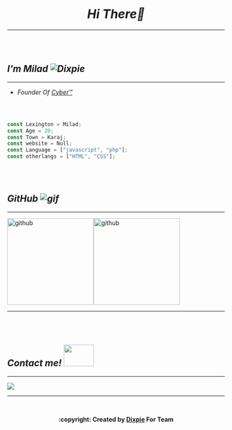 <h1 align="center"><em>Hi There👋</em></h1>
<hr/>
<br/>
<br/>
<i><h2>I'm Milad <img src="https://user-images.githubusercontent.com/77354554/120365046-38d9c680-c323-11eb-8959-85bfd1661de8.gif" alt="Dixpie" Titel="Taj"/></h2></i>
<hr/>
<ul>
  <li><i>Founder Of <a href="https://discord.gg/8ADJ6PQMge">Cyber™</a></i></li>
</ul>
<br/>


```javascript

const Lexington = Milad;
const Age = 20;
const Town = Karaj;
const website = Null;
const Language = ["javascript", "php"];
const otherlangs = ["HTML", "CSS"];
```

<br>
<br/>
<h2><i>GitHub <img src="https://user-images.githubusercontent.com/77354554/120591842-1397a600-c452-11eb-803c-af55aa5d0fca.gif" alt="gif"/></i></h2>
<hr>
<img src="https://github-readme-stats.vercel.app/api/top-langs?username=Milad-Lexington&show_icons=true&locale=en&layout=compact&theme=radical" withd="100px" height="200px" alt="github"/><img src="https://github-readme-stats.vercel.app/api?username=Milad-Lexington&show_icons=true&locale=en&theme=radical" withd="100px" height="200px" alt="github"/>
<hr>
<br>
<br>
<h2><i>Contact me! <img width="70px" height="50px" src="https://user-images.githubusercontent.com/77354554/120592230-bf40f600-c452-11eb-80be-426b562031eb.gif"/></i></h2>
<hr>
<a href="dsc.bio/Lexington">
<img src="https://discord.c99.nl/widget/theme-4/560497371562377231.png"/>
  </a><br>
<hr>
<br>
<p align="center"><b>:copyright: Created by <a href="https://github.com/dixpie/">Dixpie</a> For Team </b></p>
